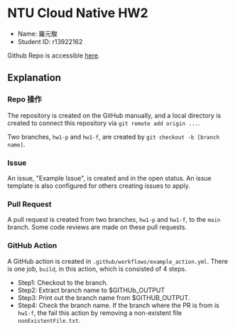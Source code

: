 # NTU Cloud Native HW2
- Name: 羅元駿
- Student ID: r13922162

Github Repo is accessible [here](https://github.com/yc-LoAndy/ntu-clound-native-hw2).


## Explanation
### Repo 操作
The repository is created on the GitHub manually, and a local directory is created to connect this repository via `git remote add origin ...`.

Two branches, `hw1-p` and `hw1-f`, are created by `git checkout -b [branch name]`.

### Issue
An issue, "Example Issue", is created and in the open status. An issue template is also configured for others creating issues to apply.

### Pull Request
A pull request is created from two branches, `hw1-p` and `hw1-f`, to the `main` branch. Some code reviews are made on these pull requests.

### GitHub Action
A GitHub action is created in `.github/workflows/example_action.yml`. There is one job, `build`, in this action, which is consisted of 4 steps.

- Step1: Checkout to the branch.
- Step2: Extract branch name to $GITHUb_OUTPUT
- Step3: Print out the branch name from $GITHUB_OUTPUT.
- Step4: Check the branch name. If the branch where the PR is from is `hw1-f`, the fail this action by removing a non-existent file `nonExistentFile.txt`.
